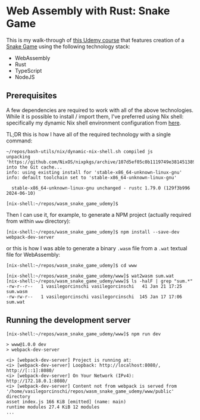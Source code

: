 # Web Assembly with Rust: Snake Game

This is my walk-through of [this Udemy course](https://www.udemy.com/course/rust-webassembly-with-js-ts-the-practical-guide/?couponCode=ST18MT12125CROW)
that features creation of a [Snake Game](<https://en.wikipedia.org/wiki/Snake_(video_game_genre)>) using the following technology stack:

- WebAssembly
- Rust
- TypeScript
- NodeJS

## Prerequisites

A few dependencies are required to work with all of the above technologies. While it is possible to install / import them,
I've preferred using Nix shell: specifically my dynamic Nix shell environment configuration from [here](https://github.com/vasigorc/bash-utils/tree/main/nix).

TL;DR this is how I have all of the required technology with a single command:

```shell
~/repos/bash-utils/nix/dynamic-nix-shell.sh compiled js
unpacking 'https://github.com/NixOS/nixpkgs/archive/107d5ef05c0b1119749e381451389eded30fb0d5.tar.gz' into the Git cache...
info: using existing install for 'stable-x86_64-unknown-linux-gnu'
info: default toolchain set to 'stable-x86_64-unknown-linux-gnu'

  stable-x86_64-unknown-linux-gnu unchanged - rustc 1.79.0 (129f3b996 2024-06-10)

[nix-shell:~/repos/wasm_snake_game_udemy]$ 
```

Then I can use it, for example, to generate a NPM project (actually required from within `www` directory):

```shell
[nix-shell:~/repos/wasm_snake_game_udemy]$ npm install --save-dev webpack-dev-server
```

or this is how I was able to generate a binary `.wasm` file from a `.wat` textual file for WebAssembly:

```shell
[nix-shell:~/repos/wasm_snake_game_udemy]$ cd www

[nix-shell:~/repos/wasm_snake_game_udemy/www]$ wat2wasm sum.wat
[nix-shell:~/repos/wasm_snake_game_udemy/www]$ ls -halF | grep "sum.*"
-rw-r--r--   1 vasilegorcinschi vasilegorcinschi   41 Jan 21 17:25 sum.wasm
-rw-rw-r--   1 vasilegorcinschi vasilegorcinschi  145 Jan 17 17:06 sum.wat
```

## Running the development server

```shell
[nix-shell:~/repos/wasm_snake_game_udemy/www]$ npm run dev

> www@1.0.0 dev
> webpack-dev-server

<i> [webpack-dev-server] Project is running at:
<i> [webpack-dev-server] Loopback: http://localhost:8080/, http://[::1]:8080/
<i> [webpack-dev-server] On Your Network (IPv4): http://172.18.0.1:8080/
<i> [webpack-dev-server] Content not from webpack is served from '/home/vasilegorcinschi/repos/wasm_snake_game_udemy/www/public' directory
asset index.js 166 KiB [emitted] (name: main)
runtime modules 27.4 KiB 12 modules
...
```
